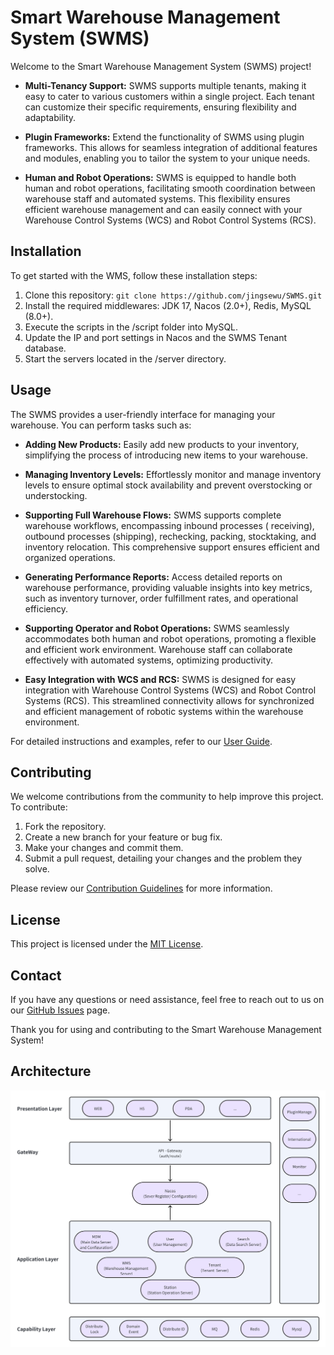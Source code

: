 # Smart Warehouse Management System (SWMS)

Welcome to the Smart Warehouse Management System (SWMS) project!

- **Multi-Tenancy Support:** SWMS supports multiple tenants, making it easy to cater to various customers within a
  single project. Each tenant can customize their specific requirements, ensuring flexibility and adaptability.

- **Plugin Frameworks:** Extend the functionality of SWMS using plugin frameworks. This allows for seamless integration
  of additional features and modules, enabling you to tailor the system to your unique needs.

- **Human and Robot Operations:** SWMS is equipped to handle both human and robot operations, facilitating smooth
  coordination between warehouse staff and automated systems. This flexibility ensures efficient warehouse management
  and can easily connect with your Warehouse Control Systems (WCS) and Robot Control Systems (RCS).

## Installation

To get started with the WMS, follow these installation steps:

1. Clone this repository: `git clone https://github.com/jingsewu/SWMS.git`
2. Install the required middlewares: JDK 17, Nacos (2.0+), Redis, MySQL (8.0+).
3. Execute the scripts in the /script folder into MySQL.
4. Update the IP and port settings in Nacos and the SWMS Tenant database.
5. Start the servers located in the /server directory.

## Usage

The SWMS provides a user-friendly interface for managing your warehouse. You can perform tasks such as:

- **Adding New Products:** Easily add new products to your inventory, simplifying the process of introducing new items
  to your warehouse.

- **Managing Inventory Levels:** Effortlessly monitor and manage inventory levels to ensure optimal stock availability
  and prevent overstocking or understocking.

- **Supporting Full Warehouse Flows:** SWMS supports complete warehouse workflows, encompassing inbound processes (
  receiving), outbound processes (shipping), rechecking, packing, stocktaking, and inventory relocation. This
  comprehensive support ensures efficient and organized operations.

- **Generating Performance Reports:** Access detailed reports on warehouse performance, providing valuable insights into
  key metrics, such as inventory turnover, order fulfillment rates, and operational efficiency.

- **Supporting Operator and Robot Operations:** SWMS seamlessly accommodates both human and robot operations, promoting
  a flexible and efficient work environment. Warehouse staff can collaborate effectively with automated systems,
  optimizing productivity.

- **Easy Integration with WCS and RCS:** SWMS is designed for easy integration with Warehouse Control Systems (WCS) and
  Robot Control Systems (RCS). This streamlined connectivity allows for synchronized and efficient management of robotic
  systems within the warehouse environment.

For detailed instructions and examples, refer to our [User Guide](docs/user-guide.md).

## Contributing

We welcome contributions from the community to help improve this project. To contribute:

1. Fork the repository.
2. Create a new branch for your feature or bug fix.
3. Make your changes and commit them.
4. Submit a pull request, detailing your changes and the problem they solve.

Please review our [Contribution Guidelines](CONTRIBUTING.md) for more information.

## License

This project is licensed under the [MIT License](LICENSE).

## Contact

If you have any questions or need assistance, feel free to reach out to us on
our [GitHub Issues](https://github.com/jingsewu/SWMS/issues) page.

Thank you for using and contributing to the Smart Warehouse Management System!

## Architecture

![Architecture](./doc/image/architecture.png)
